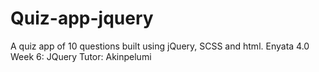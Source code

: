 # Quiz-app-jquery
A quiz app of 10 questions built using jQuery, SCSS and html. Enyata 4.0 Week 6: JQuery Tutor: Akinpelumi
